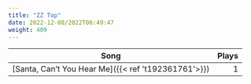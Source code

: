 ```yaml
---
title: "ZZ Top"
date: 2022-12-08/2022T06:49:47
weight: 409
---
```




 Song | Plays 
----- | -----:
[Santa, Can’t You Hear Me]({{< ref 't192361761'>}}) | 1
